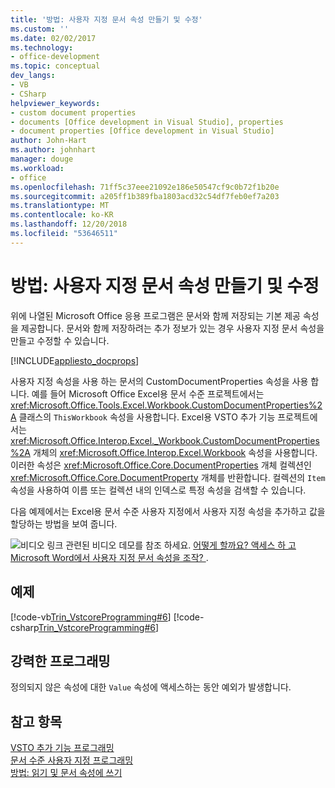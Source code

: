 ```yaml
---
title: '방법: 사용자 지정 문서 속성 만들기 및 수정'
ms.custom: ''
ms.date: 02/02/2017
ms.technology:
- office-development
ms.topic: conceptual
dev_langs:
- VB
- CSharp
helpviewer_keywords:
- custom document properties
- documents [Office development in Visual Studio], properties
- document properties [Office development in Visual Studio]
author: John-Hart
ms.author: johnhart
manager: douge
ms.workload:
- office
ms.openlocfilehash: 71ff5c37eee21092e186e50547cf9c0b72f1b20e
ms.sourcegitcommit: a205ff1b389fba1803acd32c54df7feb0ef7a203
ms.translationtype: MT
ms.contentlocale: ko-KR
ms.lasthandoff: 12/20/2018
ms.locfileid: "53646511"
---
```

# <a name="how-to-create-and-modify-custom-document-properties"></a>방법: 사용자 지정 문서 속성 만들기 및 수정
  위에 나열된 Microsoft Office 응용 프로그램은 문서와 함께 저장되는 기본 제공 속성을 제공합니다. 문서와 함께 저장하려는 추가 정보가 있는 경우 사용자 지정 문서 속성을 만들고 수정할 수 있습니다.  
  
 [!INCLUDE[appliesto_docprops](../vsto/includes/appliesto-docprops-md.md)]  
  
 사용자 지정 속성을 사용 하는 문서의 CustomDocumentProperties 속성을 사용 합니다. 예를 들어 Microsoft Office Excel용 문서 수준 프로젝트에서는 <xref:Microsoft.Office.Tools.Excel.Workbook.CustomDocumentProperties%2A> 클래스의 `ThisWorkbook` 속성을 사용합니다. Excel용 VSTO 추가 기능 프로젝트에서는 <xref:Microsoft.Office.Interop.Excel._Workbook.CustomDocumentProperties%2A> 개체의 <xref:Microsoft.Office.Interop.Excel.Workbook> 속성을 사용합니다. 이러한 속성은 <xref:Microsoft.Office.Core.DocumentProperties> 개체 컬렉션인 <xref:Microsoft.Office.Core.DocumentProperty> 개체를 반환합니다. 컬렉션의 `Item` 속성을 사용하여 이름 또는 컬렉션 내의 인덱스로 특정 속성을 검색할 수 있습니다.  
  
 다음 예제에서는 Excel용 문서 수준 사용자 지정에서 사용자 지정 속성을 추가하고 값을 할당하는 방법을 보여 줍니다.  
  
 ![비디오 링크](../vsto/media/playvideo.gif "비디오 링크") 관련된 비디오 데모를 참조 하세요. [어떻게 할까요? 액세스 하 고 Microsoft Word에서 사용자 지정 문서 속성을 조작? ](http://go.microsoft.com/fwlink/?LinkId=136772).  
  
## <a name="example"></a>예제  
 [!code-vb[Trin_VstcoreProgramming#6](../vsto/codesnippet/VisualBasic/Trin_VstcoreProgrammingExcelVB/ThisWorkbook.vb#6)]
 [!code-csharp[Trin_VstcoreProgramming#6](../vsto/codesnippet/CSharp/Trin_VstcoreProgrammingExcelCS/ThisWorkbook.cs#6)]  
  
## <a name="robust-programming"></a>강력한 프로그래밍  
 정의되지 않은 속성에 대한 `Value` 속성에 액세스하는 동안 예외가 발생합니다.  
  
## <a name="see-also"></a>참고 항목  
 [VSTO 추가 기능 프로그래밍](../vsto/programming-vsto-add-ins.md)   
 [문서 수준 사용자 지정 프로그래밍](../vsto/programming-document-level-customizations.md)   
 [방법: 읽기 및 문서 속성에 쓰기](../vsto/how-to-read-from-and-write-to-document-properties.md)  
  
  